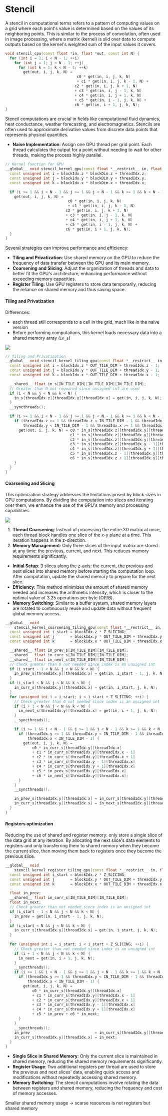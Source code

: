 # Stencil


A stencil in computational terms refers to a pattern of computing values on a grid where each point's value is determined based on the values of its neighboring points. This is similar to the process of convolution, often used in image processing, where a matrix (kernel) is slid over data to compute outputs based on the kernel's weighted sum of the input values it covers.

```cpp
void stencil_cpu(const float *in, float *out, const int N) {
  for (int i = 1; i < N - 1; ++i)
    for (int j = 1; j < N - 1; ++j)
      for (int k = 1; k < N - 1; ++k)
        get(out, i, j, k, N) = 
						        c0 * get(in, i, j, k, N) 
						        + c1 * get(in, i, j, k - 1, N) +
                               c2 * get(in, i, j, k + 1, N) 
                               + c3 * get(in, i, j - 1, k, N) 
                               + c4 * get(in, i, j + 1, k, N) 
                               + c5 * get(in, i - 1, j, k, N) +
                               c6 * get(in, i + 1, j, k, N);
}
```

Stencil computations are crucial in fields like computational fluid dynamics, heat conductance, weather forecasting, and electromagnetics. Stencils are often used to approximate derivative values from discrete data points that represents physical quantities.

- **Naive Implementation**: Assign one GPU thread per grid point. Each thread calculates the output for a point without needing to wait for other threads, making the process highly parallel.

```cpp
// Kernel function for GPU
__global__ void stencil_kernel_gpu(const float *__restrict__ in, float *__restrict__ out, const int N) {
  const unsigned int i = blockIdx.z * blockDim.z + threadIdx.z;
  const unsigned int j = blockIdx.y * blockDim.y + threadIdx.y;
  const unsigned int k = blockIdx.x * blockDim.x + threadIdx.x;

  if (i >= 1 && i < N - 1 && j >= 1 && j < N - 1 && k >= 1 && k < N - 1) {
    get(out, i, j, k, N) = 
							c0 * get(in, i, j, k, N) 
						    + c1 * get(in, i, j, k - 1, N)
                           c2 * get(in, i, j, k + 1, N) 
                           + c3 * get(in, i, j - 1, k, N) 
                           + c4 * get(in, i, j + 1, k, N) 
                           + c5 * get(in, i - 1, j, k, N) +
                           c6 * get(in, i + 1, j, k, N);
  }
}
```

Several strategies can improve performance and efficiency:

- **Tiling and Privatization**: Use shared memory on the GPU to reduce the frequency of data transfer between the GPU and its main memory.
- **Coarsening and Slicing**: Adjust the organization of threads and data to better fit the GPU's architecture, enhancing performance without exceeding memory capacities.
- **Register Tiling**: Use GPU registers to store data temporarily, reducing the reliance on shared memory and thus saving space.

#### **Tiling and Privatization**

Differences:

- each thread still corresponds to a cell in the grid, much like in the naive version
- Before performing computations, this kernel loads necessary data into a shared memory array (`in_s`)

![](images/Pasted%20image%2020240509123546.png)





```cpp
// Tiling and Privatization
__global__ void stencil_kernel_tiling_gpu(const float *__restrict__ in, float *__restrict__ out, const int N) {
  const unsigned int i = blockIdx.z * OUT_TILE_DIM + threadIdx.z - 1;
  const unsigned int j = blockIdx.y * OUT_TILE_DIM + threadIdx.y - 1;
  const unsigned int k = blockIdx.x * OUT_TILE_DIM + threadIdx.x - 1;

  __shared__ float in_s[IN_TILE_DIM][IN_TILE_DIM][IN_TILE_DIM];
  // Greater than 0 not required since unsigned int are used
  if (i < N && j < N && k < N) {
    in_s[threadIdx.z][threadIdx.y][threadIdx.x] = get(in, i, j, k, N);
  }
  __syncthreads();

  if (i >= 1 && i < N - 1 && j >= 1 && j < N - 1 && k >= 1 && k < N - 1) {
    if (threadIdx.z >= 1 && threadIdx.z < IN_TILE_DIM - 1 && threadIdx.y >= 1 &&
        threadIdx.y < IN_TILE_DIM - 1 && threadIdx.x >= 1 && threadIdx.x < IN_TILE_DIM - 1) {
      get(out, i, j, k, N) = c0 * in_s[threadIdx.z][threadIdx.y][threadIdx.x] +
                             c1 * in_s[threadIdx.z][threadIdx.y][threadIdx.x - 1] +
                             c2 * in_s[threadIdx.z][threadIdx.y][threadIdx.x + 1] +
                             c3 * in_s[threadIdx.z][threadIdx.y - 1][threadIdx.x] +
                             c4 * in_s[threadIdx.z][threadIdx.y + 1][threadIdx.x] +
                             c5 * in_s[threadIdx.z - 1][threadIdx.y][threadIdx.x] +
                             c6 * in_s[threadIdx.z + 1][threadIdx.y][threadIdx.x];
    }
  }
}
```

#### Coarsening and Slicing

This optimization strategy addresses the limitations posed by block sizes in GPU computations. By dividing the computation into slices and iterating over them, we enhance the use of the GPU's memory and processing capabilities.


![](images/Pasted%20image%2020240509124333.png)


1. **Thread Coarsening**: Instead of processing the entire 3D matrix at once, each thread block handles one slice of the x-y plane at a time. This iteration happens in the z-direction.
2. **Memory Management**: Only three slices of the input matrix are stored at any time: the previous, current, and next. This reduces memory requirements significantly.
- **Initial Setup**: 3 slices along the z-axis: the current, the previous and next slices into shared memory before starting the computation loop. After computation, update the shared memory to prepare for the next slice.
- **Efficiency**: This method minimizes the amount of shared memory needed and increases the arithmetic intensity, which is closer to the optimal value of 3.25 operations per byte (OP/B).
- **Memory Switching**: Similar to a buffer system, shared memory layers are rotated to continuously reuse and update data without frequent global memory access.

```cpp
__global__ void
    stencil_kernel_coarsening_tiling_gpu(const float *__restrict__ in, float *__restrict__ out, const int N) {
  const unsigned int i_start = blockIdx.z * Z_SLICING;
  const unsigned int j       = blockIdx.y * OUT_TILE_DIM + threadIdx.y - 1;
  const unsigned int k       = blockIdx.x * OUT_TILE_DIM + threadIdx.x - 1;

  __shared__ float in_prev_s[IN_TILE_DIM][IN_TILE_DIM];
  __shared__ float in_curr_s[IN_TILE_DIM][IN_TILE_DIM];
  __shared__ float in_next_s[IN_TILE_DIM][IN_TILE_DIM];
  // Check greater than 0 not needed since index is an unsigned int
  if (i_start - 1 < N && j < N && k < N) {
    in_prev_s[threadIdx.y][threadIdx.x] = get(in, i_start - 1, j, k, N);
  }
  if (i_start < N && j < N && k < N) {
    in_curr_s[threadIdx.y][threadIdx.x] = get(in, i_start, j, k, N);
  }
  for (unsigned int i = i_start; i < i_start + Z_SLICING; ++i) {
    // Check greater than 0 not needed since index is an unsigned int
    if (i + 1 < N && j < N && k < N) {
      in_next_s[threadIdx.y][threadIdx.x] = get(in, i + 1, j, k, N);
    }
    __syncthreads();

    if (i >= 1 && i < N - 1 && j >= 1 && j < N - 1 && k >= 1 && k < N - 1) {
      if (threadIdx.y >= 1 && threadIdx.y < IN_TILE_DIM - 1 && threadIdx.x >= 1 &&
          threadIdx.x < IN_TILE_DIM - 1) {
        get(out, i, j, k, N) =
            c0 * in_curr_s[threadIdx.y][threadIdx.x] 
            + c1 * in_curr_s[threadIdx.y][threadIdx.x - 1] 
            + c2 * in_curr_s[threadIdx.y][threadIdx.x + 1] 
            + c3 * in_curr_s[threadIdx.y - 1][threadIdx.x] 
            + c4 * in_curr_s[threadIdx.y + 1][threadIdx.x] 
            + c5 * in_prev_s[threadIdx.y][threadIdx.x] 
            + c6 * in_next_s[threadIdx.y][threadIdx.x];
      }
    }
    __syncthreads();

    in_prev_s[threadIdx.y][threadIdx.x] = in_curr_s[threadIdx.y][threadIdx.x];
    in_curr_s[threadIdx.y][threadIdx.x] = in_next_s[threadIdx.y][threadIdx.x];
  }
}
```


#### Registers optimization

Reducing the use of shared and register memory: only store a single slice of the data grid at any iteration. 
By allocating the next slice's data elements to registers and only transferring them to shared memory when they become the current slice, then moving them back to registers once they become the previous slice. 

```cpp
__global__ void
    stencil_kernel_register_tiling_gpu(const float *__restrict__ in, float *__restrict__ out, const int N) {
  const unsigned int i_start = blockIdx.z * Z_SLICING;
  const unsigned int j       = blockIdx.y * OUT_TILE_DIM + threadIdx.y - 1;
  const unsigned int k       = blockIdx.x * OUT_TILE_DIM + threadIdx.x - 1;

  float in_prev;
  __shared__ float in_curr_s[IN_TILE_DIM][IN_TILE_DIM];
  float in_next;
  // Check greater than not needed since index is an unsigned int
  if (i_start - 1 < N && j < N && k < N) {
    in_prev = get(in, i_start - 1, j, k, N);
  }
  if (i_start < N && j < N && k < N) {
    in_curr_s[threadIdx.y][threadIdx.x] = get(in, i_start, j, k, N);
  }
  
  for (unsigned int i = i_start; i < i_start + Z_SLICING; ++i) {
    // Check greater than not needed since index is an unsigned int
    if (i + 1 < N && j < N && k < N) {
      in_next = get(in, i + 1, j, k, N);
    }
    __syncthreads();
    if (i >= 1 && i < N - 1 && j >= 1 && j < N - 1 && k >= 1 && k < N - 1) {
      if (threadIdx.y >= 1 && threadIdx.y < IN_TILE_DIM - 1 && threadIdx.x >= 1 &&
          threadIdx.x < IN_TILE_DIM - 1) {
        get(out, i, j, k, N) =
            c0 * in_curr_s[threadIdx.y][threadIdx.x]
            + c1 * in_curr_s[threadIdx.y][threadIdx.x - 1] 
            + c2 * in_curr_s[threadIdx.y][threadIdx.x + 1]
            + c3 * in_curr_s[threadIdx.y - 1][threadIdx.x]
            + c4 * in_curr_s[threadIdx.y + 1][threadIdx.x]
            + c5 * in_prev + c6 * in_next;
      }
    }
    __syncthreads();
    in_prev                             = in_curr_s[threadIdx.y][threadIdx.x];
    in_curr_s[threadIdx.y][threadIdx.x] = in_next;
  }
}
```

- **Single Slice in Shared Memory**: Only the current slice is maintained in shared memory, reducing the shared memory requirements significantly.
- **Register Usage**: Two additional registers per thread are used to store the previous and next slices' data, enabling quick access and modifications without repeatedly accessing shared memory.
- **Memory Switching**: The stencil computations involve rotating the data between registers and shared memory, reducing the frequency and cost of memory accesses.



Smaller shared memory usage -> scarse resources is not registers but shared memory